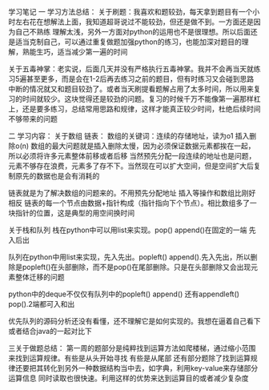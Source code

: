 学习笔记
一 学习方法总结：
关于刷题：我喜欢和题较劲，每天拿到题目有一个小时左右花在想解法上面，我知道超哥说过不能较劲，但还是做不到。一方面还是因为自己不熟练 理解太浅，另外一方面对python的运用也不是很理想。所以后面还是适当克制自己，可以通过重复做题加强python的练习，也能加深对题目的理解，熟能生巧，适当减少第一遍的时间

关于五毒神掌：老实说，后面几天并没有严格执行五毒神掌。我并不会再当天就练习5遍甚至更多，而是会在1-2后再去练习之前的题目，但有时练习又会碰到思路中断的情况就又和题目较劲了。或者当天刷提看题解占用了太多时间，所以用来复习的时间就较少。这块觉得还是较劲的问题。复习的时候千万不能像第一遍那样杠上，还是要多练习，总结常用思路和规律，这样才能真正较少时间，杜绝后续时间不够带来的问题

二 学习内容：
关于数组 链表：
数组的关键词：连续的存储地址，读为o1 插入删除o(n)
数组的最大问题就是插入删除太慢，因为必须保证数据元素都挨在一起，所以必须将许多元素整体前移或者后移
当然预先分配一段连续的地址也是问题，元素不够存在浪费，元素多了存不下。当然现在可以扩大空间，但是空间扩大后复制原先的数据也是会有消耗的

链表就是为了解决数组的问题来的。不用预先分配地址 插入等操作和数组比刚好相反
链表的每一个节点由数据+指针构成（指针指向下个节点）。相比数组多了一块指针的位置，这是典型的用空间换时间

关于栈和队列
栈在python中可以用list来实现。pop() append()在固定的一端 先入后出

队列在python中用list来实现，先入先出。popleft() append().先入先出，所以删除是popleft()在头部删除，而不是pop()在尾部删除。只是在头部删除又会出现元素整体迁移的问题

python中的deque不仅仅有队列中的popleft() append() 还有appendleft() pop().2端都可入和出

优先队列的源码分析还没有看懂，还不理解它是如何实现的。我想在逼着自己看下或者结合java的一起对比下

三关于做题总结：
第一周的题部分是纯粹找到运算方法如爬楼梯，通过缩小范围来找到运算规律。有些是从头开始寻找 有些是从尾部
还有部分题除了找到运算规律还要把其转化到另外一种数据结构当中去，如字典，利用key-value来存储部分运算信息 同时读取也很快速。利用这样的优势来达到运算目的或者减少复杂度